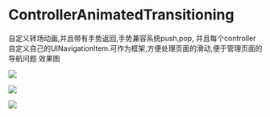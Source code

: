 # ControllerAnimatedTransitioning
自定义转场动画,并且带有手势返回,手势兼容系统push,pop, 并且每个controller自定义自己的UINavigationItem.可作为框架,方便处理页面的滑动,便于管理页面的导航问题
效果图

![ ](https://github.com/fengzifeng/ControllerAnimatedTransitioning/blob/master/ControllerAnimatedTransitioning/demo1.gif)

![ ](https://github.com/fengzifeng/ControllerAnimatedTransitioning/blob/master/ControllerAnimatedTransitioning/demo2.gif)

![ ](https://github.com/fengzifeng/ControllerAnimatedTransitioning/blob/master/ControllerAnimatedTransitioning/deno3.gif)

